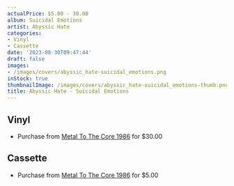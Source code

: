 ```yaml
---
actualPrice: $5.00 - 30.00
album: Suicidal Emotions
artist: Abyssic Hate
categories:
- Vinyl
- Cassette
date: '2023-08-30T09:47:44'
draft: false
images:
- /images/covers/abyssic_hate-suicidal_emotions.png
inStock: true
thumbnailImage: /images/covers/abyssic_hate-suicidal_emotions-thumb.png
title: Abyssic Hate - Suicidal Emotions
---
```


## Vinyl
* Purchase from [Metal To The Core 1986](https://metaltothecore1986.com/shop/abyssic-hate-suicidal-emotions-12-lp/) for $30.00
## Cassette
* Purchase from [Metal To The Core 1986](https://metaltothecore1986.com/shop/abyssic-hate-suicidal-emotions-cassette/) for $5.00
